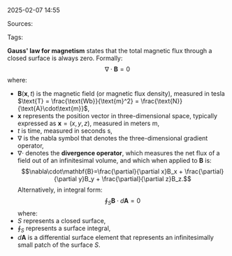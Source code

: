 2025-02-07 14:55

Sources: 

Tags:

**Gauss' law for magnetism** states that the total magnetic flux through a closed surface is always zero. Formally: 
$$\nabla \cdot \mathbf{B} = 0$$
where:
- $\mathbf{B}(\mathbf{x},t)$ is the magnetic field (or magnetic flux density), measured in tesla $\text{T} = \frac{\text{Wb}}{\text{m}^2} = \frac{\text{N}}{\text{A}\cdot\text{m}}$,
- $\mathbf{x}$ represents the position vector in three-dimensional space, typically expressed as $\mathbf{x}=(x,y,z)$, measured in meters $\text{m}$,
- $t$ is time, measured in seconds $\text{s}$,
- $\nabla$ is the nabla symbol that denotes the three-dimensional gradient operator,
- $\nabla \cdot$ denotes the **divergence operator**, which measures the net flux of a field out of an infinitesimal volume, and which when applied to $\mathbf{B}$ is:$$\nabla\cdot\mathbf{B}=\frac{\partial}{\partial x}B_x + \frac{\partial}{\partial y}B_y + \frac{\partial}{\partial z}B_z.$$
Alternatively, in integral form: $$\oint_S \mathbf{B} \cdot d\mathbf{A} = 0$$ where:
- $S$ represents a closed surface,
- $\oint_S$ represents a surface integral, 
- $d\mathbf{A}$ is a differential surface element that represents an infinitesimally small patch of the surface $S$.
